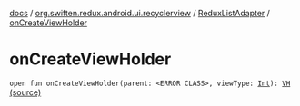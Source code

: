 [docs](../../index.md) / [org.swiften.redux.android.ui.recyclerview](../index.md) / [ReduxListAdapter](index.md) / [onCreateViewHolder](./on-create-view-holder.md)

# onCreateViewHolder

`open fun onCreateViewHolder(parent: <ERROR CLASS>, viewType: `[`Int`](https://kotlinlang.org/api/latest/jvm/stdlib/kotlin/-int/index.html)`): `[`VH`](index.md#VH) [(source)](https://github.com/protoman92/KotlinRedux/tree/master/android/android-recyclerview/src/main/java/org/swiften/redux/android/ui/recyclerview/DiffedAdapter.kt#L80)